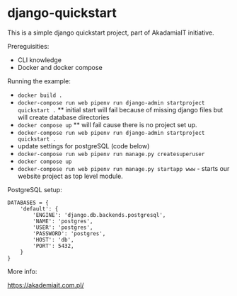 # django-quickstart

This is a simple django quickstart project, part of AkadamiaIT initiative.

Prereguisities:
* CLI knowledge
* Docker and docker compose

Running the example:
* `docker build .`
* `docker-compose run web pipenv run django-admin startproject quickstart .`
** initial start will fail because of missing django files but will create database directories
* `docker compose up`
** will fail cause there is no project set up.
* `docker-compose run web pipenv run django-admin startproject quickstart .`
* update settings for postgreSQL (code below)
* `docker-compose run web pipenv run manage.py createsuperuser`
* `docker compose up`
* `docker-compose run web pipenv run manage.py startapp www` - starts our website project as top level module.
  
PostgreSQL setup:
```code python
DATABASES = {
    'default': {
        'ENGINE': 'django.db.backends.postgresql',
        'NAME': 'postgres',
        'USER': 'postgres',
        'PASSWORD': 'postgres',
        'HOST': 'db',
        'PORT': 5432,
    }
}

```
 
More info:

https://akademiait.com.pl/